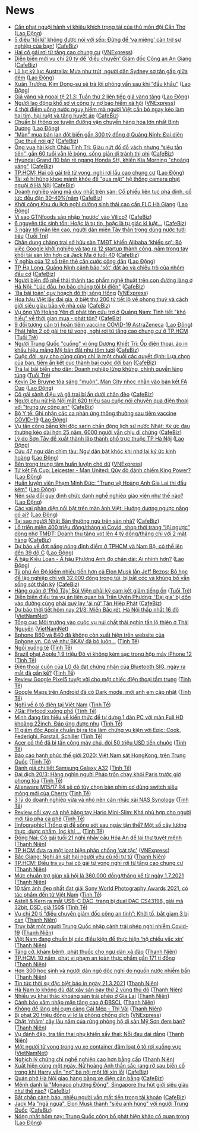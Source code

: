 # News

- [Cần phạt nguội hành vi khiêu khích trọng tài của thủ môn đội Cần Thơ](https://laodong.vn/bong-da/can-phat-nguoi-hanh-vi-khieu-khich-trong-tai-cua-thu-mon-doi-can-tho-891234.ldo) ([Lao Động](https://laodong.vn))
- [5 điều 'tối kị' không được nói với sếp: Đừng để ‘vạ miệng’ cản trở sự nghiệp của bạn!](https://cafebiz.vn/5-dieu-toi-ki-khong-duoc-noi-voi-sep-dung-de-va-mieng-can-tro-su-nghiep-cua-ban-20210320094239169.chn) ([CafeBiz](https://cafebiz.vn))
- [Hai cô gái rơi từ tầng cao chung cư](https://vnexpress.net/hai-co-gai-roi-tu-tang-cao-chung-cu-4251615.html) ([VNExpress](https://vnexpress.net))
- [Diễn biến mới vụ chi 20 tỷ để 'điều chuyển' Giám đốc Công an An Giang](https://cafebiz.vn/dien-bien-moi-vu-chi-20-ty-de-dieu-chuyen-giam-doc-cong-an-an-giang-20210321090920402.chn) ([CafeBiz](https://cafebiz.vn))
- [Lũ lụt kỷ lục Australia: Mưa như trút, người dân Sydney sơ tán gấp giữa đêm](https://laodong.vn/the-gioi/lu-lut-ky-luc-australia-mua-nhu-trut-nguoi-dan-sydney-so-tan-gap-giua-dem-891204.ldo) ([Lao Động](https://laodong.vn))
- [Xuân Trường, Kim Dong-su sẽ trả lời phỏng vấn sau khi “đấu khẩu”](https://laodong.vn/bong-da/xuan-truong-kim-dong-su-se-tra-loi-phong-van-sau-khi-dau-khau-891237.ldo) ([Lao Động](https://laodong.vn))
- [Giá vàng và ngoại tệ 21.3: Tuần thứ 2 liên tiếp giá vàng tăng](https://laodong.vn/video/gia-vang-va-ngoai-te-213-tuan-thu-2-lien-tiep-gia-vang-tang-891231.ldo) ([Lao Động](https://laodong.vn))
- [Người lao động khổ sở vì công ty nợ bảo hiểm xã hội](https://vnexpress.net/nguoi-lao-dong-kho-so-vi-cong-ty-no-bao-hiem-xa-hoi-4249309.html) ([VNExpress](https://vnexpress.net))
- [4 thời điểm uống nước nguy hiểm mà người Việt cần bỏ ngay kẻo làm hại tim, hại ruột và tăng huyết áp](https://cafebiz.vn/4-thoi-diem-uong-nuoc-nguy-hiem-ma-nguoi-viet-can-bo-ngay-keo-lam-hai-tim-hai-ruot-va-tang-huyet-ap-20210321080942605.chn) ([CafeBiz](https://cafebiz.vn))
- [Chuẩn bị thông xe tuyến đường vận chuyển hàng hóa lớn nhất Bình Dương](https://laodong.vn/giao-thong/chuan-bi-thong-xe-tuyen-duong-van-chuyen-hang-hoa-lon-nhat-binh-duong-891201.ldo) ([Lao Động](https://laodong.vn))
- ["Màn" mua bán lan đột biến gần 300 tỷ đồng ở Quảng Ninh: Đại diện Cục thuế nói gì?](https://cafebiz.vn/man-mua-ban-lan-dot-bien-gan-300-ty-dong-o-quang-ninh-dai-dien-cuc-thue-noi-gi-20210321081600034.chn) ([CafeBiz](https://cafebiz.vn))
- [Ông vua hài kịch Châu Tinh Trì: Giàu nứt đố đổ vách nhưng “siêu tằn tiện”, gần 60 tuổi vẫn lẻ bóng, sống giản dị tránh thị phi](https://cafebiz.vn/ong-vua-hai-kich-chau-tinh-tri-giau-nut-do-do-vach-nhung-sieu-tan-tien-gan-60-tuoi-van-le-bong-song-gian-di-tranh-thi-phi-2021032108052819.chn) ([CafeBiz](https://cafebiz.vn))
- [Hyundai Grand i10 bán rẻ ngang Honda SH, khiến Kia Morning "choáng váng"](https://cafebiz.vn/hyundai-grand-i10-ban-re-ngang-honda-sh-khien-kia-morning-choang-vang-20210321074827118.chn) ([CafeBiz](https://cafebiz.vn))
- [TP.HCM: Hai cô gái trẻ tử vong, nghi rơi lầu cao chung cư](https://laodong.vn/xa-hoi/tphcm-hai-co-gai-tre-tu-vong-nghi-roi-lau-cao-chung-cu-891222.ldo) ([Lao Động](https://laodong.vn))
- [Tài xế hí hửng khoe mánh khóe để "qua mặt" hệ thống camera phạt nguội ở Hà Nội](https://cafebiz.vn/tai-xe-hi-hung-khoe-manh-khoe-de-qua-mat-he-thong-camera-phat-nguoi-o-ha-noi-20210321075420503.chn) ([CafeBiz](https://cafebiz.vn))
- [Doanh nghiệp vàng mã duy nhất trên sàn: Cổ phiếu liên tục phá đỉnh, cổ tức đều đặn 30-40%/năm](https://cafebiz.vn/doanh-nghiep-vang-ma-duy-nhat-tren-san-co-phieu-lien-tuc-pha-dinh-co-tuc-deu-dan-30-40-nam-20210321080040009.chn) ([CafeBiz](https://cafebiz.vn))
- [Khởi công Khu du lịch nghỉ dưỡng sinh thái cao cấp FLC Hà Giang](https://laodong.vn/thong-tin-doanh-nghiep/khoi-cong-khu-du-lich-nghi-duong-sinh-thai-cao-cap-flc-ha-giang-891159.ldo) ([Lao Động](https://laodong.vn))
- [Vì sao GTNfoods sáp nhập ‘ngược’ vào Vilico?](https://cafebiz.vn/vi-sao-gtnfoods-sap-nhap-nguoc-vao-vilico-20210321075922863.chn) ([CafeBiz](https://cafebiz.vn))
- [6 nguyên tắc sinh tồn: Hoặc là tự tin, hoặc là tự giác kỉ luật...](https://cafebiz.vn/6-nguyen-tac-sinh-ton-hoac-la-tu-tin-hoac-la-tu-giac-ki-luat-20210320170513749.chn) ([CafeBiz](https://cafebiz.vn))
- [3 ngày tới mặn lên cao, người dân miền Tây thận trọng dùng nước tưới tiêu](https://tuoitre.vn/3-ngay-toi-man-len-cao-nguoi-dan-mien-tay-than-trong-dung-nuoc-tuoi-tieu-20210321081352272.htm) ([Tuổi Trẻ](https://tuoitre.vn))
- [Chân dung chàng trai sở hữu sàn TMĐT khiến Alibaba 'khiếp sợ': Bỏ việc Google khởi nghiệp và tạo ra 12 startup thành công, nắm trong tay khối tài sản lớn hơn cả Jack Ma ở tuổi 40](https://cafebiz.vn/chan-dung-chang-trai-so-huu-san-tmdt-khien-alibaba-khiep-so-bo-viec-google-khoi-nghiep-va-tao-ra-12-startup-thanh-cong-nam-trong-tay-khoi-tai-san-lon-hon-ca-jack-ma-o-tuoi-40-20210320232054711.chn) ([CafeBiz](https://cafebiz.vn))
- [Ý nghĩa của 12 số trên thẻ căn cước công dân](https://laodong.vn/phap-luat/y-nghia-cua-12-so-tren-the-can-cuoc-cong-dan-891207.ldo) ([Lao Động](https://laodong.vn))
- [TP Hạ Long, Quảng Ninh cảnh báo 'sốt' đất ảo và chiêu trò của nhóm đầu cơ](https://cafebiz.vn/tp-ha-long-quang-ninh-canh-bao-sot-dat-ao-va-chieu-tro-cua-nhom-dau-co-20210321075821477.chn) ([CafeBiz](https://cafebiz.vn))
- [Người biến đồ phế thải thành tác phẩm nghệ thuật trên con đường làng ở Hà Nội: "Lúc đầu, họ bảo chúng tôi bị điên"](https://cafebiz.vn/nguoi-bien-do-phe-thai-thanh-tac-pham-nghe-thuat-tren-con-duong-lang-o-ha-noi-luc-dau-ho-bao-chung-toi-bi-dien-20210321075310754.chn) ([CafeBiz](https://cafebiz.vn))
- ['Ba bài toán' quy hoạch đô thị sông Hồng](https://vnexpress.net/ba-bai-toan-quy-hoach-do-thi-song-hong-4251236.html) ([VNExpress](https://vnexpress.net))
- [Hoa hậu Việt lấy đại gia, ở biệt thự 200 tỷ tiết lộ về phong thuỷ và cách giới siêu giàu bảo vệ nhà cửa](https://cafebiz.vn/hoa-hau-viet-lay-dai-gia-o-biet-thu-200-ty-tiet-lo-ve-phong-thuy-va-cach-gioi-sieu-giau-bao-ve-nha-cua-20210321075153129.chn) ([CafeBiz](https://cafebiz.vn))
- [Vụ ông Võ Hoàng Yên đi phát tôn cứu trợ ở Quảng Nam: Tình tiết "khó hiểu" về thời gian mua - phát tôn?](https://cafebiz.vn/vu-ong-vo-hoang-yen-di-phat-ton-cuu-tro-o-quang-nam-tinh-tiet-kho-hieu-ve-thoi-gian-mua-phat-ton-20210321081130931.chn) ([CafeBiz](https://cafebiz.vn))
- [9 đối tượng cần trì hoãn tiêm vaccine COVID-19 AstraZeneca](https://laodong.vn/y-te/9-doi-tuong-can-tri-hoan-tiem-vaccine-covid-19-astrazeneca-890719.ldo) ([Lao Động](https://laodong.vn))
- [Phát hiện 2 cô gái trẻ tử vong, nghi rơi từ tầng cao chung cư ở TP.HCM](https://tuoitre.vn/phat-hien-2-co-gai-tre-tu-vong-nghi-roi-tu-tang-cao-chung-cu-o-tp-hcm-20210321075849574.htm) ([Tuổi Trẻ](https://tuoitre.vn))
- [Người Trung Quốc "cuồng" vì ông Dương Khiết Trì: Ốp điện thoại, áo in khẩu hiệu mắng Mỹ bán đắt như tôm tươi](https://cafebiz.vn/nguoi-trung-quoc-cuong-vi-ong-duong-khiet-tri-op-dien-thoai-ao-in-khau-hieu-mang-my-ban-dat-nhu-tom-tuoi-20210321081239934.chn) ([CafeBiz](https://cafebiz.vn))
- [Cuộc đời, suy cho cùng cũng chỉ là một chuỗi các quyết định: Lựa chọn của bạn, tiềm ẩn kết cục thành bại cuộc đời bạn](https://cafebiz.vn/cuoc-doi-suy-cho-cung-cung-chi-la-mot-chuoi-cac-quyet-dinh-lua-chon-cua-ban-tiem-an-ket-cuc-thanh-bai-cuoc-doi-ban-20210320170007964.chn) ([CafeBiz](https://cafebiz.vn))
- [Trả lại bãi biển cho dân: Doanh nghiệp lừng khừng, chính quyền lúng túng](https://tuoitre.vn/tra-lai-bai-bien-cho-dan-doanh-nghiep-lung-khung-chinh-quyen-lung-tung-20210320233121126.htm) ([Tuổi Trẻ](https://tuoitre.vn))
- [Kevin De Bruyne tỏa sáng &quot;muộn&quot;, Man City nhọc nhằn vào bán kết FA Cup](https://laodong.vn/video-the-thao/kevin-de-bruyne-toa-sang-muon-man-city-nhoc-nhan-vao-ban-ket-fa-cup-891191.ldo) ([Lao Động](https://laodong.vn))
- [Cô gái sành điệu và gã trai bí ẩn dưới chân đèo](https://cafebiz.vn/co-gai-sanh-dieu-va-ga-trai-bi-an-duoi-chan-deo-20210321075617922.chn) ([CafeBiz](https://cafebiz.vn))
- [Người phụ nữ Hà Nội mất 620 triệu sau cuộc nói chuyện qua điện thoại với "trung úy công an"](https://cafebiz.vn/nguoi-phu-nu-ha-noi-mat-620-trieu-sau-cuoc-noi-chuyen-qua-dien-thoai-voi-trung-uy-cong-an-2021032107472757.chn) ([CafeBiz](https://cafebiz.vn))
- [Bộ Y tế: Ghi nhận các ca phản ứng thông thường sau tiêm vaccine COVID-19](https://laodong.vn/y-te/bo-y-te-ghi-nhan-cac-ca-phan-ung-thong-thuong-sau-tiem-vaccine-covid-19-889388.ldo) ([Lao Động](https://laodong.vn))
- [Vụ tấn công bằng khí độc sarin chấn động lịch sử nước Nhật: Ký ức đau thương kéo dài hơn 25 năm, 6000 người vẫn chịu di chứng](https://cafebiz.vn/vu-tan-cong-bang-khi-doc-sarin-chan-dong-lich-su-nuoc-nhat-ky-uc-dau-thuong-keo-dai-hon-25-nam-6000-nguoi-van-chiu-di-chung-20210321044012261.chn) ([CafeBiz](https://cafebiz.vn))
- [Lý do Sơn Tây đề xuất thành lập thành phố trực thuộc TP Hà Nội](https://laodong.vn/video/ly-do-son-tay-de-xuat-thanh-lap-thanh-pho-truc-thuoc-tp-ha-noi-891043.ldo) ([Lao Động](https://laodong.vn))
- [Cứu 47 ngư dân chìm tàu: Ngư dân bật khóc khi nhớ lại ký ức kinh hoàng](https://laodong.vn/video/cuu-47-ngu-dan-chim-tau-ngu-dan-bat-khoc-khi-nho-lai-ky-uc-kinh-hoang-891067.ldo) ([Lao Động](https://laodong.vn))
- [Bên trong trung tâm huấn luyện chó dữ](https://vnexpress.net/ben-trong-trung-tam-huan-luyen-cho-du-4248678.html) ([VNExpress](https://vnexpress.net))
- [Tứ kết FA Cup: Leicester - Man United: Qủy đỏ đánh chiếm King Power?](https://laodong.vn/bong-da-quoc-te/tu-ket-fa-cup-leicester-man-united-quy-do-danh-chiem-king-power-891181.ldo) ([Lao Động](https://laodong.vn))
- [Huấn luyện viên Phạm Minh Đức: &quot;Trung vệ Hoàng Anh Gia Lai thi đấu kém&quot;](https://laodong.vn/bong-da/huan-luyen-vien-pham-minh-duc-trung-ve-hoang-anh-gia-lai-thi-dau-kem-891193.ldo) ([Lao Động](https://laodong.vn))
- [Nên sửa đổi quy định chức danh nghề nghiệp giáo viên như thế nào?](https://laodong.vn/ban-doc/nen-sua-doi-quy-dinh-chuc-danh-nghe-nghiep-giao-vien-nhu-the-nao-891195.ldo) ([Lao Động](https://laodong.vn))
- [Các vai phản diện nổi bật trên màn ảnh Việt: Hướng dương ngược nắng có ai?](https://laodong.vn/photo/cac-vai-phan-dien-noi-bat-tren-man-anh-viet-huong-duong-nguoc-nang-co-ai-891162.ldo) ([Lao Động](https://laodong.vn))
- [Tại sao người Nhật Bản thường ngủ trên sàn nhà?](https://cafebiz.vn/tai-sao-nguoi-nhat-ban-thuong-ngu-tren-san-nha-20210320221638811.chn) ([CafeBiz](https://cafebiz.vn))
- [Lỗ triền miên 400 triệu đồng/tháng vì Covid, shop thời trang “lội ngược” dòng nhờ TMĐT: Doanh thu tăng vọt lên 4 tỷ đồng/tháng chỉ với 2 mặt hàng](https://cafebiz.vn/lo-trien-mien-400-trieu-dong-thang-vi-covid-shop-thoi-trang-loi-nguoc-dong-nho-tmdt-doanh-thu-tang-vot-len-4-ty-dong-thang-chi-voi-2-mat-hang-20210320184259407.chn) ([CafeBiz](https://cafebiz.vn))
- [Dự báo về đợt nắng nóng đỉnh điểm ở TPHCM và Nam Bộ, có thể lên đến 39 độ C](https://laodong.vn/video/du-bao-ve-dot-nang-nong-dinh-diem-o-tphcm-va-nam-bo-co-the-len-den-39-do-c-890687.ldo) ([Lao Động](https://laodong.vn))
- [Á hậu Kiều Loan - Á hậu Phương Anh đọ chân dài: Ai nhỉnh hơn?](https://laodong.vn/photo/a-hau-kieu-loan-a-hau-phuong-anh-do-chan-dai-ai-nhinh-hon-891063.ldo) ([Lao Động](https://laodong.vn))
- [Tỷ phú Ấn Độ kiếm nhiều tiền hơn cả Elon Musk lẫn Jeff Bezos: Bỏ học để lập nghiệp chỉ với 32.000 đồng trong túi, bị bắt cóc và khủng bố vẫn sống sót thần kỳ](https://cafebiz.vn/ty-phu-an-do-kiem-nhieu-tien-hon-ca-elon-musk-lan-jeff-bezos-bo-hoc-de-lap-nghiep-chi-voi-32000-dong-trong-tui-bi-bat-coc-va-khung-bo-van-song-sot-than-ky-20210321044243305.chn) ([CafeBiz](https://cafebiz.vn))
- [Hàng quán ở 'Phố Tây' Bùi Viện phải ký cam kết giảm tiếng ồn](https://tuoitre.vn/hang-quan-o-pho-tay-bui-vien-phai-ky-cam-ket-giam-tieng-on-20210321000244615.htm) ([Tuổi Trẻ](https://tuoitre.vn))
- [Diễn biến điều tra vụ án liên quan bà Trần Uyên Phương: 'Đại gia' bị dồn vào đường cùng phải quỳ lạy 'ái nữ' Tân Hiệp Phát](https://cafebiz.vn/dien-bien-dieu-tra-vu-an-lien-quan-ba-tran-uyen-phuong-dai-gia-bi-don-vao-duong-cung-phai-quy-lay-ai-nu-tan-hiep-phat-20210321074540067.chn) ([CafeBiz](https://cafebiz.vn))
- [Dự báo thời tiết hôm nay 21/3: Miền Bắc rét, Hà Nội thấp nhất 16 độ](http://vietnamnet.vn/vn/thoi-su/du-bao-thoi-tiet-hom-nay-21-3-mien-bac-ret-ha-noi-thap-nhat-16-do-721138.html) ([VietNamNet](https://vietnamnet.vn))
- [Tổng cục Môi trường vào cuộc vụ núi chất thải nghìn tấn lộ thiên ở Thái Nguyên](http://vietnamnet.vn/vn/thoi-su/moi-truong/tong-cuc-moi-truong-vao-cuoc-vu-nui-chat-thai-nghin-tan-lo-thien-o-thai-nguyen-720655.html) ([VietNamNet](https://vietnamnet.vn))
- [Bphone B60 và B40 đã không còn xuất hiện trên website của Bphone.vn. Có vẻ như BKAV đã bỏ luôn...](https://tinhte.vn/thread/bphone-b60-va-b40-da-khong-con-xuat-hien-tren-website-cua-bphone-vn-co-ve-nhu-bkav-da-bo-luon.3296783/) ([Tinh Tế](https://tinhte.vn))
- [Ngồi xuống tè](https://tinhte.vn/thread/ngoi-xuong-te.3297093/) ([Tinh Tế](https://tinhte.vn))
- [Brazil phạt Apple 1,9 triệu Đô vì không kèm sạc trong hộp máy iPhone 12](https://tinhte.vn/thread/brazil-phat-apple-1-9-trieu-do-vi-khong-kem-sac-trong-hop-may-iphone-12.3297016/) ([Tinh Tế](https://tinhte.vn))
- [Điện thoại cuộn của LG đã đạt chứng nhận của Bluetooth SIG, ngày ra mắt đã gần kề?](https://tinhte.vn/thread/dien-thoai-cuon-cua-lg-da-dat-chung-nhan-cua-bluetooth-sig-ngay-ra-mat-da-gan-ke.3297034/) ([Tinh Tế](https://tinhte.vn))
- [Review Google Pixel5 tuyệt vời cho một chiếc điện thoại tầm trung](https://tinhte.vn/thread/review-google-pixel5-tuyet-voi-cho-mot-chiec-dien-thoai-tam-trung.3293385/) ([Tinh Tế](https://tinhte.vn))
- [Google Maps trên Android đã có Dark mode, mời anh em cập nhật](https://tinhte.vn/thread/google-maps-tren-android-da-co-dark-mode-moi-anh-em-cap-nhat.3296956/) ([Tinh Tế](https://tinhte.vn))
- [Nghĩ về ô tô điện tại Việt Nam](https://tinhte.vn/thread/nghi-ve-o-to-dien-tai-viet-nam.3296568/) ([Tinh Tế](https://tinhte.vn))
- [7Gà: Flyfood xuống phố](https://tinhte.vn/thread/7ga-flyfood-xuong-pho.3268945/) ([Tinh Tế](https://tinhte.vn))
- [Mình đang tìm hiểu về kiến thức để tự dựng 1 dàn PC với màn Full HD khoảng 22inch. Đáp ứng được nhu](https://tinhte.vn/thread/minh-dang-tim-hieu-ve-kien-thuc-de-tu-dung-1-dan-pc-voi-man-full-hd-khoang-22inch-dap-ung-duoc-nhu.3296931/) ([Tinh Tế](https://tinhte.vn))
- [11 giám đốc Apple chuẩn bị ra tòa làm chứng vụ kiện với Epic: Cook, Federighi, Forstall, Schiller](https://tinhte.vn/thread/11-giam-doc-apple-chuan-bi-ra-toa-lam-chung-vu-kien-voi-epic-cook-federighi-forstall-schiller.3296962/) ([Tinh Tế](https://tinhte.vn))
- [Acer có thể đã bị tấn công máy chủ, đòi 50 triệu USD tiền chuộc](https://tinhte.vn/thread/acer-co-the-da-bi-tan-cong-may-chu-doi-50-trieu-usd-tien-chuoc.3296823/) ([Tinh Tế](https://tinhte.vn))
- [Báo cáo hạnh phúc thế giới 2020: Việt Nam sát HongKong, trên Trung Quốc](https://tinhte.vn/thread/bao-cao-hanh-phuc-the-gioi-2020-viet-nam-sat-hongkong-tren-trung-quoc.3297018/) ([Tinh Tế](https://tinhte.vn))
- [Đánh giá chi tiết Samsung Galaxy A32](https://tinhte.vn/thread/danh-gia-chi-tiet-samsung-galaxy-a32.3295203/) ([Tinh Tế](https://tinhte.vn))
- [Đại dịch 20/3: Hàng nghìn người Pháp trốn chạy khỏi Paris trước giờ phong tỏa](https://tinhte.vn/thread/dai-dich-20-3-hang-nghin-nguoi-phap-tron-chay-khoi-paris-truoc-gio-phong-toa.3296832/) ([Tinh Tế](https://tinhte.vn))
- [Alienware M15/17 R4 sẽ có tùy chọn bàn phím cơ dùng switch siêu mỏng mới của Cherry](https://tinhte.vn/thread/alienware-m15-17-r4-se-co-tuy-chon-ban-phim-co-dung-switch-sieu-mong-moi-cua-cherry.3296355/) ([Tinh Tế](https://tinhte.vn))
- [3 lý do doanh nghiệp vừa và nhỏ nên cân nhắc xài NAS Synology](https://tinhte.vn/thread/3-ly-do-doanh-nghiep-vua-va-nho-nen-can-nhac-xai-nas-synology.3291689/) ([Tinh Tế](https://tinhte.vn))
- [Review cối xay cà phê bằng tay Hario Mini-Slim: Khá phù hợp cho người mới tập pha cà phê](https://tinhte.vn/thread/review-coi-xay-ca-phe-bang-tay-hario-mini-slim-kha-phu-hop-cho-nguoi-moi-tap-pha-ca-phe.3296998/) ([Tinh Tế](https://tinhte.vn))
- [[Infographic] Trồng gì để sống sót sau ngày tận thế? Một số cây lương thực, dược phẩm, lọc khí,...](https://tinhte.vn/thread/infographic-trong-gi-de-song-sot-sau-ngay-tan-the-mot-so-cay-luong-thuc-duoc-pham-loc-khi.3296966/) ([Tinh Tế](https://tinhte.vn))
- [Đồng Nai: Cô gái tuổi 21 nghi nhảy cầu Hóa An để lại thư tuyệt mệnh](https://thanhnien.vn/thoi-su/dong-nai-co-gai-tuoi-21-nghi-nhay-cau-hoa-an-de-lai-thu-tuyet-menh-1357087.html) ([Thanh Niên](https://thanhnien.vn))
- [TP HCM đưa ra một loạt biện pháp chống 'cát tặc'](https://vnexpress.net/tp-hcm-dua-ra-mot-loat-bien-phap-chong-cat-tac-4251330.html) ([VNExpress](https://vnexpress.net))
- [Bắc Giang: Nghi án sát hại người yêu cũ rồi tự tử](https://thanhnien.vn/thoi-su/bac-giang-nghi-an-sat-hai-nguoi-yeu-cu-roi-tu-tu-1357065.html) ([Thanh Niên](https://thanhnien.vn))
- [TP.HCM: Điều tra vụ hai cô gái tử vong nghi rơi từ tầng cao chung cư](https://thanhnien.vn/thoi-su/tphcm-dieu-tra-vu-hai-co-gai-tu-vong-nghi-roi-tu-tang-cao-chung-cu-1357078.html) ([Thanh Niên](https://thanhnien.vn))
- [Mức chuẩn trợ giúp xã hội là 360.000 đồng/tháng kể từ ngày 1.7.2021](https://thanhnien.vn/thoi-su/muc-chuan-tro-giup-xa-hoi-la-360000-dongthang-ke-tu-ngay-172021-1355514.html) ([Thanh Niên](https://thanhnien.vn))
- [10 tấm ảnh đẹp nhất đạt giải Sony World Photography Awards 2021, có tác phẩm đến từ Việt Nam](https://tinhte.vn/thread/10-tam-anh-dep-nhat-dat-giai-sony-world-photography-awards-2021-co-tac-pham-den-tu-viet-nam.3296070/) ([Tinh Tế](https://tinhte.vn))
- [Astell & Kern ra mắt USB-C DAC, trang bị dual DAC CS43198, giải mã 32bit, DSD, giá 150$](https://tinhte.vn/thread/astell-kern-ra-mat-usb-c-dac-trang-bi-dual-dac-cs43198-giai-ma-32bit-dsd-gia-150.3296809/) ([Tinh Tế](https://tinhte.vn))
- [Vụ chi 20 tỉ “điều chuyển giám đốc công an tỉnh”: Khởi tố, bắt giam 3 bị can](https://thanhnien.vn/thoi-su/vu-chi-20-ti-dieu-chuyen-giam-doc-cong-an-tinh-khoi-to-bat-giam-3-bi-can-1356996.html) ([Thanh Niên](https://thanhnien.vn))
- [Truy bắt một người Trung Quốc nhập cảnh trái phép nghi nhiễm Covid-19](https://thanhnien.vn/thoi-su/truy-bat-mot-nguoi-trung-quoc-nhap-canh-trai-phep-nghi-nhiem-covid-19-1356998.html) ([Thanh Niên](https://thanhnien.vn))
- [Việt Nam đang chuẩn bị các điều kiện để thực hiện ‘hộ chiếu vắc xin’](https://thanhnien.vn/thoi-su/viet-nam-dang-chuan-bi-cac-dieu-kien-thuc-hien-ho-chieu-vac-xin-1357047.html) ([Thanh Niên](https://thanhnien.vn))
- [Tặng cờ, khám bệnh, phát thuốc cho ngư dân xã đảo](https://thanhnien.vn/thoi-su/tang-co-kham-benh-phat-thuoc-cho-ngu-dan-xa-dao-1357021.html) ([Thanh Niên](https://thanhnien.vn))
- [TP.HCM: 10 năm, phạt vi phạm an toàn thực phẩm gần 171 tỉ đồng](https://thanhnien.vn/thoi-su/tphcm-10-nam-phat-vi-pham-an-toan-thuc-pham-gan-171-ti-dong-1357002.html) ([Thanh Niên](https://thanhnien.vn))
- [Hơn 300 học sinh và người dân ngộ độc nghi do nguồn nước nhiễm bẩn](https://thanhnien.vn/thoi-su/hon-300-hoc-sinh-va-nguoi-dan-ngo-doc-nghi-do-nguon-nuoc-nhiem-ban-1356997.html) ([Thanh Niên](https://thanhnien.vn))
- [Tin tức thời sự đặc biệt báo in ngày 21.3.2021](https://thanhnien.vn/thoi-su/tin-tuc-thoi-su-dac-biet-bao-in-ngay-2132021-1357043.html) ([Thanh Niên](https://thanhnien.vn))
- [Hà Nam lo không đủ đất xây sân bay thứ 2 vùng thủ đô](https://thanhnien.vn/thoi-su/ha-nam-lo-khong-du-dat-xay-san-bay-thu-2-vung-thu-do-1357022.html) ([Thanh Niên](https://thanhnien.vn))
- [Nhiều vụ khai thác khoáng sản trái phép ở Gia Lai](https://thanhnien.vn/thoi-su/nhieu-vu-khai-thac-khoang-san-trai-phep-o-gia-lai-1357013.html) ([Thanh Niên](https://thanhnien.vn))
- [Cảnh báo xâm nhập mặn tăng cao ở ĐBSCL](https://thanhnien.vn/thoi-su/canh-bao-xam-nhap-man-tang-cao-o-dbscl-1357001.html) ([Thanh Niên](https://thanhnien.vn))
- [Không để lãng phí cụm cảng Cái Mép - Thị Vải](https://thanhnien.vn/thoi-su/khong-de-lang-phi-cum-cang-cai-mep-thi-vai-1357004.html) ([Thanh Niên](https://thanhnien.vn))
- [Bị phạt 20 triệu đồng vì lơ là phòng chống dịch](https://vnexpress.net/bi-phat-20-trieu-dong-vi-lo-la-phong-chong-dich-4251514.html) ([VNExpress](https://vnexpress.net))
- [Chặt 'nhầm' cây lâu năm của rừng phòng hộ di sản Mỹ Sơn đem bán?](https://thanhnien.vn/thoi-su/chat-nham-cay-lau-nam-cua-rung-phong-ho-di-san-my-son-dem-ban-1357014.html) ([Thanh Niên](https://thanhnien.vn))
- [Vụ đánh đập, tra tấn thai phụ khiến sẩy thai: Nỗi đau dai dẳng](https://thanhnien.vn/thoi-su/vu-danh-dap-tra-tan-thai-phu-khien-say-thai-noi-dau-dai-dang-1356989.html) ([Thanh Niên](https://thanhnien.vn))
- [Một người tử vong trong vụ xe container đâm loạt ô tô rơi xuống vực](http://vietnamnet.vn/vn/thoi-su/an-toan-giao-thong/mot-nguoi-tu-vong-trong-vu-xe-container-dam-loat-o-to-roi-xuong-vuc-721151.html) ([VietNamNet](https://vietnamnet.vn))
- [Nghịch lý chứng chỉ nghề nghiệp cao hơn bằng cấp](https://thanhnien.vn/thoi-su/nghich-ly-chung-chi-nghe-nghiep-cao-hon-bang-cap-1357018.html) ([Thanh Niên](https://thanhnien.vn))
- [Xuất hiện cùng một ngày, Nữ hoàng Anh thần sắc rạng rỡ sau biến cố trong khi Harry vẫn "nợ" bà nội một lời xin lỗi](https://cafebiz.vn/xuat-hien-cung-mot-ngay-nu-hoang-anh-than-sac-rang-ro-sau-bien-co-trong-khi-harry-van-no-ba-noi-mot-loi-xin-loi-20210320194811782.chn) ([CafeBiz](https://cafebiz.vn))
- [Quán phở Hà Nội giao hàng bằng xe điện cân bằng](https://cafebiz.vn/quan-pho-ha-noi-giao-hang-bang-xe-dien-can-bang-20210320192739033.chn) ([CafeBiz](https://cafebiz.vn))
- [Mệnh danh là "Monaco phương Đông", Singapore thu hút giới siêu giàu như thế nào?](https://cafebiz.vn/menh-danh-la-monaco-phuong-dong-singapore-thu-hut-gioi-sieu-giau-nhu-the-nao-20210320191759222.chn) ([CafeBiz](https://cafebiz.vn))
- [Bất chấp cảnh báo, nhiều người vẫn mất tiền trong tài khoản](https://cafebiz.vn/bat-chap-canh-bao-nhieu-nguoi-van-mat-tien-trong-tai-khoan-20210320192208983.chn) ([CafeBiz](https://cafebiz.vn))
- [Jack Ma "ngã ngựa", Elon Musk thành "siêu anh hùng" với người Trung Quốc](https://cafebiz.vn/jack-ma-nga-ngua-elon-musk-thanh-sieu-anh-hung-voi-nguoi-trung-quoc-20210320191500647.chn) ([CafeBiz](https://cafebiz.vn))
- [Nóng nhất hôm nay: Trung Quốc công bố phát hiện khảo cổ quan trọng](https://laodong.vn/video-the-gioi/nong-nhat-hom-nay-trung-quoc-cong-bo-phat-hien-khao-co-quan-trong-891135.ldo) ([Lao Động](https://laodong.vn))
